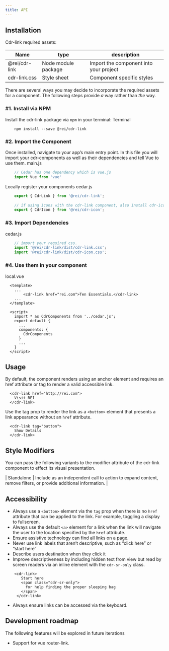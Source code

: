 ```yaml
---
title: API
---
```



## Installation

Cdr-link required assets:

| Name          | type                | description                            |
| ------------- | ------------------- | -------------------------------------- |
| @rei/cdr-link | Node module package | Import the component into your project |
| cdr-link.css  | Style sheet         | Component specific styles              |


There are several ways you may decide to incorporate the required assets for a component. The following steps provide *a* way rather than *the* way.
### #1. Install via NPM
Install the cdr-link package via `npm` in your terminal:
Terminal

```terminal
    npm install --save @rei/cdr-link
```

### #2. Import the Component
Once installed, navigate to your app’s main entry point. In this file you will import your cdr-components as well as their dependencies  and tell Vue to use them.
main.js 
```javascript
    // Cedar has one dependency which is vue.js 
    import Vue from 'vue'
```

Locally register your components
cedar.js 
```javascript
    export { CdrLink } from '@rei/cdr-link';
    
    // if using icons with the cdr-link component, also install cdr-icon 
    export { CdrIcon } from '@rei/cdr-icon';
```

### #3. Import Dependencies
cedar.js 
```javascript
    // import your required css.
    import '@rei/cdr-link/dist/cdr-link.css';
    import '@rei/cdr-link/dist/cdr-icon.css';
```

### #4. Use them in your component

local.vue 
```vue
  <template>
    ...
        <cdr-link href="rei.com">Ten Essentials.</cdr-link>
    ...
  </template>
    
  <script> 
    import * as CdrComponents from '../cedar.js';
    export default {
      ...
      components: {
        CdrComponents
      }
      ...
    }
  </script>
```

## Usage

By default, the component renders using an anchor element and requires an href attribute or tag to render a valid accessible link. 

```vue
  <cdr-link href="http://rei.com">
    Visit REI
  </cdr-link>
```

Use the tag prop to render the link as a  `<button>` element that presents a link appearance without an `href` attribute.

```vue
  <cdr-link tag="button">
    Show Details
  </cdr-link>
```

## Style Modifiers
You can pass the following variants to the modifier attribute of the cdr-link component to effect its visual presentation.

| Standalone | Include as an independent call to action to expand content, remove filters, or provide additional information. |

## Accessibility

- Always use a `<button>` element via the `tag` prop when there is no `href` attribute that can be applied to the link. For example, toggling a display to fullscreen.
- Always use the default `<a>` element for a link when the link will navigate the user to the location specified by the `href` attribute. 
- Ensure assistive technology can find all links on a page.
- Never use link labels that aren’t descriptive, such as “click here” or “start here”
- Describe users destination when they click it
- Improve descriptiveness by including hidden text from view but read by screen readers via an inline element with the `cdr-sr-only` class.
```vue
    <cdr-link>
       Start here 
       <span class="cdr-sr-only">
         for help finding the proper sleeping bag 
       </span>
     </cdr-link>
```

- Always ensure links can be accessed via the keyboard.

## Development roadmap

The following features will be explored in future iterations
- Support for vue router-link.



